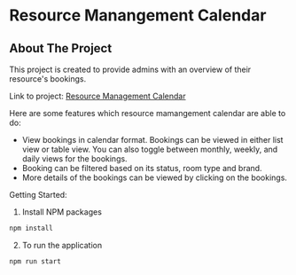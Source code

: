 # Resource Manangement Calendar

## About The Project

This project is created to provide admins with an overview of their resource's bookings.

Link to project: [Resource Management Calendar](https://672c6fc6341e900008e56029--resource-management-1542.netlify.app/)

Here are some features which resource mamangement calendar are able to do:

- View bookings in calendar format. Bookings can be viewed in either list view or table view. You can also toggle between monthly, weekly, and daily views for the bookings.
- Booking can be filtered based on its status, room type and brand.
- More details of the bookings can be viewed by clicking on the bookings.

Getting Started:

1. Install NPM packages

```sh
npm install
```

2. To run the application

```sh
npm run start
```
